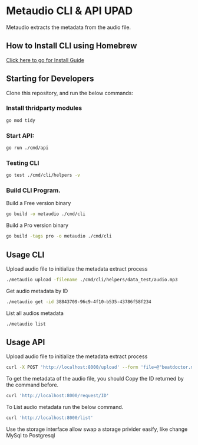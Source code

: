 # Metaudio CLI & API UPAD

Metaudio extracts the metadata from the audio file.

## How to Install CLI using Homebrew

[Click here to go for Install Guide](https://github.com/apolo96/homebrew-metaudio)


## Starting for Developers

Clone this repository, and run the below commands:


### Install thridparty modules

```bash
go mod tidy
```

### Start API:

```bash
go run ./cmd/api
```

### Testing CLI

```bash
go test ./cmd/cli/helpers -v
```

### Build CLI Program.

Build a Free version binary

```bash
go build -o metaudio ./cmd/cli 
```

Build a Pro version binary

```bash
go build -tags pro -o metaudio ./cmd/cli
```

## Usage CLI

Upload audio file to initialize the metadata extract process

```bash
./metaudio upload -filename ./cmd/cli/helpers/data_test/audio.mp3
```

Get audio metadata by ID

```bash
./metaudio get -id 38843709-96c9-4f10-b535-43786f58f234
```

List all audios metadata

```bash
./metaudio list
```

## Usage API

Upload audio file to initialize the metadata extract process

```bash
curl -X POST 'http://localhost:8000/upload' --form 'file=@"beatdoctor.mp3"'
```

To get the metadata of the audio file, you should Copy the ID returned by the command before.

```bash
curl 'http://localhost:8000/request/ID'
```

To List audio metadata run the below command.

```bash
curl 'http://localhost:8000/list' 
```


Use the storage interface allow swap a storage privider easify, like change MySql to Postgresql
